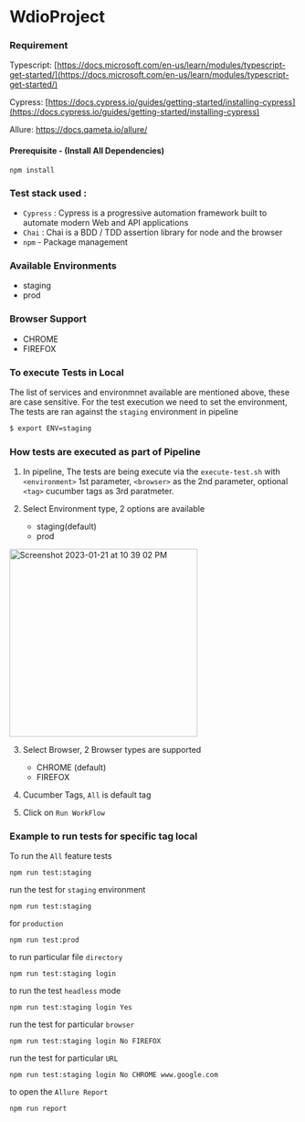 # WdioProject
### Requirement

Typescript: [https://docs.microsoft.com/en-us/learn/modules/typescript-get-started/](https://docs.microsoft.com/en-us/learn/modules/typescript-get-started/)

Cypress: [https://docs.cypress.io/guides/getting-started/installing-cypress](https://docs.cypress.io/guides/getting-started/installing-cypress)

Allure: https://docs.qameta.io/allure/

#### Prerequisite - (Install All Dependencies)
``npm install``

### Test stack used : 
- `Cypress` : Cypress is a progressive automation framework built to automate modern Web and API applications
- `Chai` : Chai is a BDD / TDD assertion library for node and the browser
- `npm` - Package management

### Available Environments

- staging
- prod

### Browser Support

- CHROME
- FIREFOX

### To execute Tests in Local

The list of services and environmnet available are mentioned above, these are case sensitive.
For the test execution we need to set the environment,
The tests are ran against the `staging` environment in pipeline

```sh
$ export ENV=staging
```

### How tests are executed as part of Pipeline

1. In pipeline, The tests are being execute via the `execute-test.sh` with `<environment>` 1st parameter, `<browser>` as the 2nd parameter, optional `<tag>` cucumber tags as 3rd paratmeter.

2. Select Environment type, 2 options are available
    - staging(default)
    - prod 

<img width="329" alt="Screenshot 2023-01-21 at 10 39 02 PM" src="https://user-images.githubusercontent.com/85667476/213878859-69c0c445-1c44-442e-b714-173b081ff127.png">

3. Select Browser, 2 Browser types are supported
    - CHROME (default)
    - FIREFOX

4. Cucumber Tags, `All` is default tag

5. Click on `Run WorkFlow`


### Example to run tests for specific tag local

To run the `All` feature tests
```
npm run test:staging
```

run the test for `staging` environment

```
npm run test:staging
```
for `production`
```
npm run test:prod
```

to run particular file `directory`

```
npm run test:staging login
```


to run the test `headless` mode

```
npm run test:staging login Yes
```

run the test for particular `browser`

```
npm run test:staging login No FIREFOX
```
  
run the test for particular `URL`

```
npm run test:staging login No CHROME www.google.com
```

to open the `Allure Report` 

```
npm run report
```



